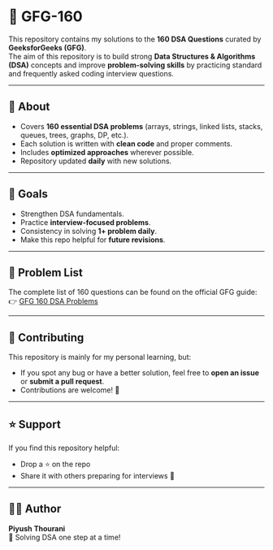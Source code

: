 # 📘 GFG-160

This repository contains my solutions to the **160 DSA Questions** curated by **GeeksforGeeks (GFG)**.  
The aim of this repository is to build strong **Data Structures & Algorithms (DSA)** concepts and improve **problem-solving skills** by practicing standard and frequently asked coding interview questions.

---

## 🚀 About
- Covers **160 essential DSA problems** (arrays, strings, linked lists, stacks, queues, trees, graphs, DP, etc.).
- Each solution is written with **clean code** and proper comments.
- Includes **optimized approaches** wherever possible.
- Repository updated **daily** with new solutions.

---

## 🎯 Goals
- Strengthen DSA fundamentals.
- Practice **interview-focused problems**.
- Consistency in solving **1+ problem daily**.
- Make this repo helpful for **future revisions**.

---

## 📑 Problem List
The complete list of 160 questions can be found on the official GFG guide:  
👉 [GFG 160 DSA Problems](https://www.geeksforgeeks.org)

---

## 🤝 Contributing
This repository is mainly for my personal learning, but:
- If you spot any bug or have a better solution, feel free to **open an issue** or **submit a pull request**.
- Contributions are welcome! 🎉

---

## ⭐ Support
If you find this repository helpful:
- Drop a ⭐ on the repo  
- Share it with others preparing for interviews 🚀  

---

## 👨‍💻 Author
**Piyush Thourani**  
📌 Solving DSA one step at a time!
